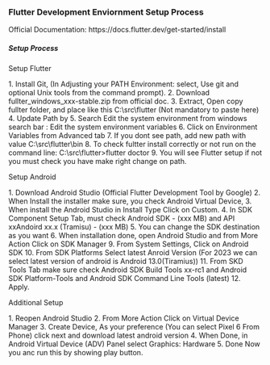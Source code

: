 <h3>Flutter Development Enviornment Setup Process</h3>
<p>Official Documentation: <a>https://docs.flutter.dev/get-started/install</a></p>

<h5>Setup Process</h5>
<p>Setup Flutter</p>
1. Install Git, (In Adjusting your PATH Environment: select, Use git and optional Unix tools from the command prompt).
2. Download fullter_windows_xxx-stable.zip from official doc.
3. Extract, Open copy fullter folder, and place like this C:\src\flutter (Not mandatory to paste here)
4. Update Path by
5. Search Edit the system environment from windows search bar : Edit the system environment variables
6. Click on Environment Variables from Advanced tab
7. If you dont see path, add new path with value C:\src\flutter\bin
8. To check fultter install correctly or not run on the command line: C:\src\flutter>flutter doctor
9. You will see Flutter setup if not you must check you have make right change on path.
<p>Setup Android</p>
1. Download Android Studio (Official Flutter Development Tool by Google)
2. When Install the installer make sure, you check Android Virtual Device, 
3. When install the Android Studio in Install Type Click on Custom.
4. In SDK Component Setup Tab, must check Android SDK - (xxx MB) and API xxAndoird xx.x (Tramisu) - (xxx MB)
5. You can change the SDK destination as you want
6. When installation done, open Android Studio and from More Action Click on SDK Manager
9. From System Settings, Click on Android SDK
10. From SDK Platforms Select latest Anroid Version (For 2023 we can select latest version of android is Android 13.0(Tiramius))
11. From SKD Tools Tab make sure check Android SDK Build Tools xx-rc1 and Android SDK Platform-Tools and Android SDK Command Line Tools (latest)
12. Apply.
<p>Additional Setup</p>
1. Reopen Android Studio
2. From More Action Click on Virtual Device Manager
3. Create Device, As your preference (You can select Pixel 6 From Phone) click next and download latest android version 
4. When Done, in Android Virtual Device (ADV) Panel select Graphics: Hardware
5. Done Now you anc run this by showing play button.











